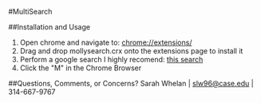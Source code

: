 #MultiSearch

##Installation and Usage
1. Open chrome and navigate to: [chrome://extensions/](chrome://extensions/)
2. Drag and drop mollysearch.crx onto the extensions page to install it
3. Perform a google search I highly recomend: [this search](https://www.google.com/search?q=cats)
4. Click the "M" in the Chrome Browser
 
##Questions, Comments, or Concerns?
Sarah Whelan |
slw96@case.edu |
314-667-9767